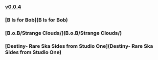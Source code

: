 ### [v0.0.4](https://github.com/littleflute/BobMarley/edit/master/README.md)
### [B Is for Bob](B Is for Bob)
### [B.o.B/Strange Clouds/](B.o.B/Strange Clouds/)
### [Destiny- Rare Ska Sides from Studio One](Destiny- Rare Ska Sides from Studio One)
